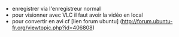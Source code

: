 - enregistrer via l'enregistreur normal
- pour visionner avec VLC il faut avoir la vidéo en local
- pour convertir en avi cf [lien forum ubuntu] (http://forum.ubuntu-fr.org/viewtopic.php?id=406808)
